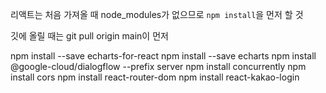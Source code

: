 리액트는 처음 가져올 때 node_modules가 없으므로 `npm install`을 먼저 할 것

깃에 올릴 때는 git pull origin main이 먼저



npm install --save echarts-for-react
npm install --save echarts
npm install @google-cloud/dialogflow --prefix server
npm install concurrently
npm install cors
npm install react-router-dom
npm install react-kakao-login
